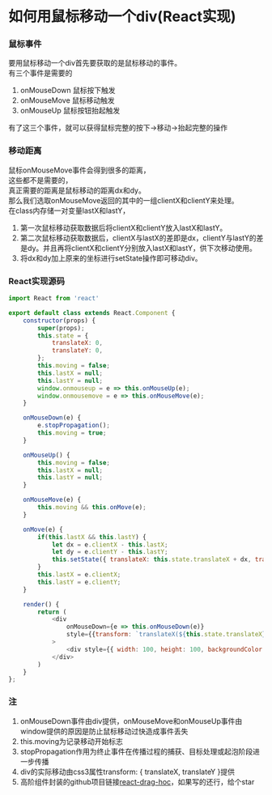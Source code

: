 # 如何用鼠标移动一个div(React实现)

### 鼠标事件
要用鼠标移动一个div首先要获取的是鼠标移动的事件。  
有三个事件是需要的
1. onMouseDown 鼠标按下触发
2. onMouseMove 鼠标移动触发
3. onMouseUp   鼠标按钮抬起触发

有了这三个事件，就可以获得鼠标完整的按下->移动->抬起完整的操作

### 移动距离
鼠标onMouseMove事件会得到很多的距离，  
这些都不是需要的，  
真正需要的距离是鼠标移动的距离dx和dy。  
那么我们选取onMouseMove返回的其中的一组clientX和clientY来处理。  
在class内存储一对变量lastX和lastY，
1. 第一次鼠标移动获取数据后将clientX和clientY放入lastX和lastY。
2. 第二次鼠标移动获取数据后，clientX与lastX的差即是dx，clientY与lastY的差是dy。并且再将clientX和clientY分别放入lastX和lastY，供下次移动使用。
3. 将dx和dy加上原来的坐标进行setState操作即可移动div。

### React实现源码
```javascript
import React from 'react'

export default class extends React.Component {
    constructor(props) {
        super(props);
        this.state = {
            translateX: 0,
            translateY: 0,
        };
        this.moving = false;
        this.lastX = null;
        this.lastY = null;
        window.onmouseup = e => this.onMouseUp(e);
        window.onmousemove = e => this.onMouseMove(e);
    }

    onMouseDown(e) {
        e.stopPropagation();
        this.moving = true;
    }

    onMouseUp() {
        this.moving = false;
        this.lastX = null;
        this.lastY = null;
    }

    onMouseMove(e) {
        this.moving && this.onMove(e);
    }

    onMove(e) {
        if(this.lastX && this.lastY) {
            let dx = e.clientX - this.lastX;
            let dy = e.clientY - this.lastY;
            this.setState({ translateX: this.state.translateX + dx, translateY: this.state.translateY + dy })
        }
        this.lastX = e.clientX;
        this.lastY = e.clientY;
    }

    render() {
        return (
            <div
                onMouseDown={e => this.onMouseDown(e)}
                style={{transform: `translateX(${this.state.translateX}px)translateY(${this.state.translateY}px)`}}
            >
                <div style={{ width: 100, height: 100, backgroundColor: 'blue' }} />
            </div>
        )
    }
};
```

### 注
1. onMouseDown事件由div提供，onMouseMove和onMouseUp事件由window提供的原因是防止鼠标移动过快造成事件丢失
2. this.moving为记录移动开始标志
3. stopPropagation作用为终止事件在传播过程的捕获、目标处理或起泡阶段进一步传播
4. div的实际移动由css3属性transform: { translateX, translateY }提供
5. 高阶组件封装的github项目链接[react-drag-hoc](https://github.com/yjy5264/react-drag-hoc)，如果写的还行，给个star

